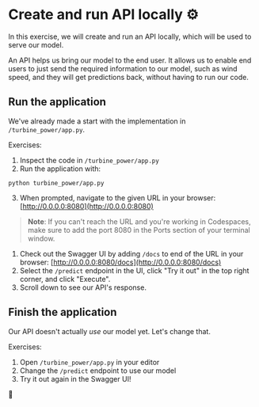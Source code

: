 # Create and run API locally ⚙️

In this exercise, we will create and run an API locally, which will be used to serve our model.

An API helps us bring our model to the end user. It allows us to enable end users to just send the required information to our model, such as wind speed, and they will get predictions back, without having to run our code.

## Run the application

We've already made a start with the implementation in `/turbine_power/app.py`.

Exercises:

1. Inspect the code in `/turbine_power/app.py`
2. Run the application with:
```
python turbine_power/app.py
```
3. When prompted, navigate to the given URL in your browser: [http://0.0.0.0:8080](http://0.0.0.0:8080)

> **Note**: If you can't reach the URL and you're working in Codespaces, make sure to add the port 8080 in the Ports section of your terminal window.

1. Check out the Swagger UI by adding `/docs` to end of the URL in your browser: [http://0.0.0.0:8080/docs](http://0.0.0.0:8080/docs)
2. Select the `/predict` endpoint in the UI, click "Try it out" in the top right corner, and click "Execute".
3. Scroll down to see our API's response.

## Finish the application

Our API doesn't actually *use* our model yet. Let's change that.

Exercises:

1. Open `/turbine_power/app.py` in your editor
2. Change the `/predict` endpoint to use our model
3. Try it out again in the Swagger UI!

🎉
